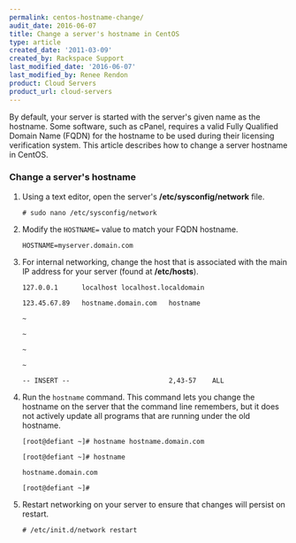 ```yaml
---
permalink: centos-hostname-change/
audit_date: 2016-06-07
title: Change a server's hostname in CentOS
type: article
created_date: '2011-03-09'
created_by: Rackspace Support
last_modified_date: '2016-06-07'
last_modified_by: Renee Rendon
product: Cloud Servers
product_url: cloud-servers
---
```


By default, your server is started with the server's given name as the
hostname. Some software, such as cPanel, requires a valid Fully
Qualified Domain Name (FQDN) for the hostname to be used during their
licensing verification system. This article describes how to change a
server hostname in CentOS.

### Change a server's hostname

1.  Using a text editor, open the server's **/etc/sysconfig/network** file.

     `# sudo nano /etc/sysconfig/network`

2.  Modify the `HOSTNAME=` value to match your FQDN hostname.

     `HOSTNAME=myserver.domain.com`

3.  For internal networking, change the host that is associated with the
    main IP address for your server (found at **/etc/hosts**).

    `127.0.0.1      localhost localhost.localdomain`
    
    `123.45.67.89   hostname.domain.com   hostname`
    
    `~`
    
    `~`
    
    `~`
    
    `~`
    
    `-- INSERT --                         2,43-57    ALL`

4.  Run the `hostname` command. This command lets you change the
    hostname on the server that the command line remembers, but it does
    not actively update all programs that are running under the
    old hostname.

    `[root@defiant ~]# hostname hostname.domain.com`
    
    `[root@defiant ~]# hostname`
    
    `hostname.domain.com`
    
    `[root@defiant ~]#`

5.  Restart networking on your server to ensure that changes will
    persist on restart.

    `# /etc/init.d/network restart`
